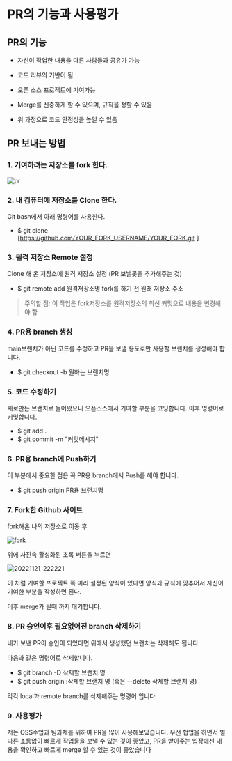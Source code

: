 # PR의 기능과 사용평가
## PR의 기능

+ 자신이 작업한 내용을 다른 사람들과 공유가 가능

+ 코드 리뷰의 기반이 됨

+ 오픈 소스 프로젝트에 기여가능

+ Merge를 신중하게 할 수 있으며, 규칙을 정할 수 있음

+ 위 과정으로 코드 안정성을 높일 수 있음

## PR 보내는 방법

### 1. 기여하려는 저장소를 fork 한다.

![pr](https://user-images.githubusercontent.com/112995660/202906629-1bacc163-739a-46d8-b6b6-b94c240528fd.png)

### 2. 내 컴퓨터에 저장소를 Clone 한다.
Git bash에서 아래 명령어를 사용한다.

+ $ git clone [https://github.com/YOUR_FORK_USERNAME/YOUR_FORK.git ]

### 3. 원격 저장소 Remote 설정
Clone 해 온 저장소에 원격 저장소 설정 (PR 보낼곳을 추가해주는 것)

+ $ git remote add 원격저장소명 fork를 하기 전 원래 저장소 주소

> 주의할 점: 이 작업은 fork저장소를 원격저장소의 최신 커밋으로 내용을 변경해야 함

### 4. PR용 branch 생성
main브랜치가 아닌 코드를 수정하고 PR을 보낼 용도로만 사용할 브랜치를 생성해야 합니다.

+ $ git checkout -b 원하는 브랜치명

### 5. 코드 수정하기
새로만든 브랜치로 들어왔으니 오픈소스에서 기여할 부분을 코딩합니다.
    이후 명령어로 커밋합니다.

+ $ git add .
+ $ git commit -m "커밋메시지"

### 6. PR용 branch에 Push하기
이 부분에서 중요한 점은 꼭 PR용 branch에서 Push를 해야 합니다.

+ $ git push origin PR용 브랜치명

### 7. Fork한 Github 사이트
fork해온 나의 저장소로 이동 후

![fork](https://user-images.githubusercontent.com/112995660/203065435-a7010b57-a3cd-4bfc-a4dc-f027b8da6e74.png)

위에 사진속 활성화된 초록 버튼을 누르면 

![20221121_222221](https://user-images.githubusercontent.com/112995660/203065830-9d4cf16d-d5b5-4815-9c09-431c115e969d.png)

이 처럼 기여할 프로젝트 쪽 미리 설정된 양식이 있다면 양식과 규칙에 맞추어서 자신이 기여한 부분을 작성하면 된다.

이후 merge가 될때 까지 대기합니다.

### 8. PR 승인이후 필요없어진 branch 삭제하기
내가 보낸 PR이 승인이 되었다면 위에서 생성했던 브랜치는 삭제해도 됩니다

다음과 같은 명령어로 삭제합니다.

+ $ git branch -D 삭제할 브랜치 명
+ $ git push origin :삭제할 브랜치 명 (혹은 --delete 삭제할 브랜치 명)

각각 local과 remote branch를 삭제해주는 명령어 입니다.

### 9. 사용평가
저는 OSS수업과 팀과제를 위하여 PR을 많이 사용해보았습니다. 
    우선 협업을 하면서 별다른 소통없이 빠르게 작업물을 보낼 수 있는 것이 좋았고, PR을 받아주는 입장에선 내용을 확인하고 빠르게 merge 할 수 있는 것이 좋았습니다
    
